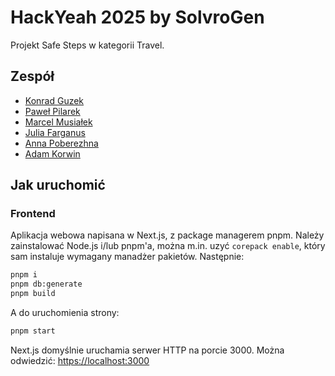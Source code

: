 # HackYeah 2025 by SolvroGen

Projekt Safe Steps w kategorii Travel.

## Zespół

- [Konrad Guzek](https://github.com/kguzek)
- [Paweł Pilarek](https://github.com/PilarToZiomal)
- [Marcel Musiałek](https://github.com/Marcelele-0)
- [Julia Farganus](https://github.com/farqlia)
- [Anna Poberezhna](https://github.com/AnnPoberezhna)
- [Adam Korwin](https://github.com/fidok15)

## Jak uruchomić

### Frontend

Aplikacja webowa napisana w Next.js, z package managerem pnpm.
Należy zainstalować Node.js i/lub pnpm'a, można m.in. uzyć `corepack enable`, który sam instaluje wymagany manadżer pakietów. Następnie:

```bash
pnpm i
pnpm db:generate
pnpm build
```

A do uruchomienia strony:

```bash
pnpm start
```

Next.js domyślnie uruchamia serwer HTTP na porcie 3000. Można odwiedzić: <https://localhost:3000>
